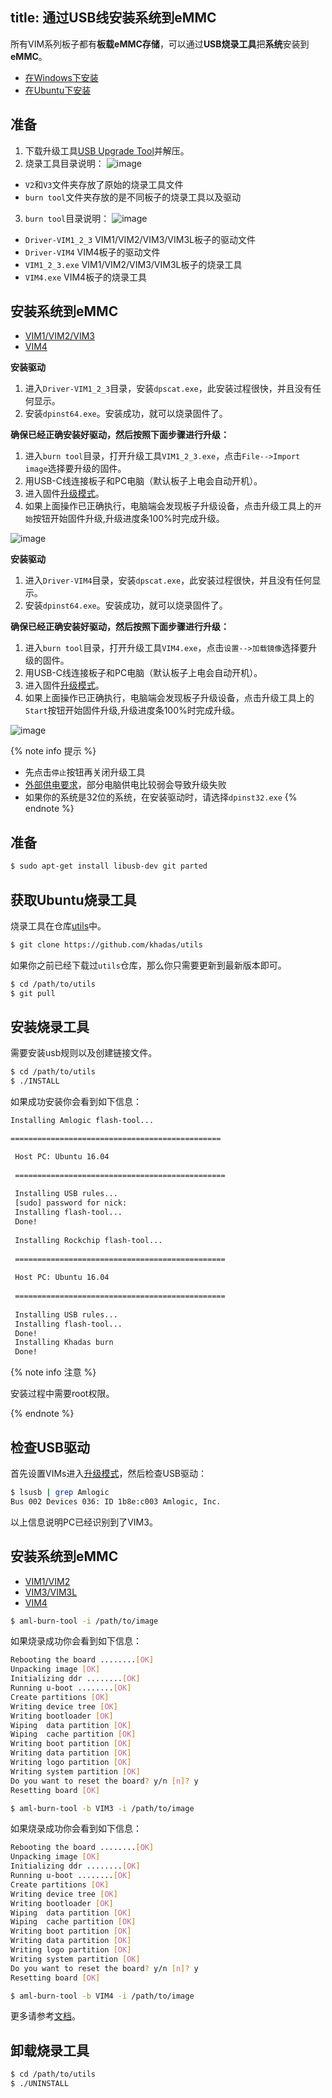title: 通过USB线安装系统到eMMC
---

所有VIM系列板子都有**板载eMMC存储**，可以通过**USB烧录工具**把**系统**安装到**eMMC**。

<ul class="nav nav-tabs" id="myTab" role="tablist">
  <li class="nav-item" role="presentation">
    <a class="nav-link active" id="win-tab" data-toggle="tab" href="#win" role="tab" aria-controls="win" aria-selected="true">在Windows下安装</a>
  </li>
  <li class="nav-item" role="presentation">
    <a class="nav-link" id="ubu-tab" data-toggle="tab" href="#ubu" role="tab" aria-controls="ubu" aria-selected="false">在Ubuntu下安装</a>
  </li>
</ul>
<div class="tab-content" id="myTabContent">
<div class="tab-pane fade show active" id="win" role="tabpanel" aria-labelledby="win-tab">

## 准备

1. 下载升级工具[USB Upgrade Tool](http://dl.khadas.com/products/vim4/tool/Aml_Burn_Tool_V3.2.0.zip)并解压。
2. 烧录工具目录说明：
  ![image](/linux/images/vim1/usb_upgrade_tool_dir_1.png)
  * `V2`和`V3`文件夹存放了原始的烧录工具文件
  * `burn tool`文件夹存放的是不同板子的烧录工具以及驱动
3. `burn tool`目录说明：
  ![image](/linux/images/vim1/usb_upgrade_tool_dir_2.png)
  * `Driver-VIM1_2_3` VIM1/VIM2/VIM3/VIM3L板子的驱动文件
  * `Driver-VIM4` VIM4板子的驱动文件
  * `VIM1_2_3.exe` VIM1/VIM2/VIM3/VIM3L板子的烧录工具
  * `VIM4.exe` VIM4板子的烧录工具

## 安装系统到eMMC

<ul class="nav nav-tabs" id="myTab" role="tablist">
  <li class="nav-item" role="presentation">
    <a class="nav-link active" id="vim1-tab" data-toggle="tab" href="#vim1-tool" role="tab" aria-controls="vim1" aria-selected="true">VIM1/VIM2/VIM3</a>
  </li>
  <li class="nav-item" role="presentation">
    <a class="nav-link" id="vim4-tab" data-toggle="tab" href="#vim4-tool" role="tab" aria-controls="vim4" aria-selected="false">VIM4</a>
  </li>
</ul>
<div class="tab-content" id="myTabContent">
<div class="tab-pane fade show active" id="vim1-tool" role="tabpanel" aria-labelledby="vim1-tab">

**安装驱动**

1. 进入`Driver-VIM1_2_3`目录，安装`dpscat.exe`，此安装过程很快，并且没有任何显示。
2. 安装`dpinst64.exe`。安装成功，就可以烧录固件了。

**确保已经正确安装好驱动，然后按照下面步骤进行升级：**

1. 进入`burn tool`目录，打开升级工具`VIM1_2_3.exe`，点击`File-->Import image`选择要升级的固件。
2. 用USB-C线连接板子和PC电脑（默认板子上电会自动开机）。
3. 进入固件[升级模式](BootIntoUpgradeMode.html)。
4. 如果上面操作已正确执行，电脑端会发现板子升级设备，点击升级工具上的`开始`按钮开始固件升级,升级进度条100%时完成升级。

![image](/linux/images/vim1/usb_upgrade_tool_interface_v217_zh.png)

</div>
<div class="tab-pane fade" id="vim4-tool" role="tabpanel" aria-labelledby="vim4-tab">

**安装驱动**

1. 进入`Driver-VIM4`目录，安装`dpscat.exe`，此安装过程很快，并且没有任何显示。
2. 安装`dpinst64.exe`。安装成功，就可以烧录固件了。


**确保已经正确安装好驱动，然后按照下面步骤进行升级：**

1. 进入`burn tool`目录，打开升级工具`VIM4.exe`，点击`设置-->加载镜像`选择要升级的固件。
2. 用USB-C线连接板子和PC电脑（默认板子上电会自动开机）。
3. 进入固件[升级模式](BootIntoUpgradeMode.html)。
4. 如果上面操作已正确执行，电脑端会发现板子升级设备，点击升级工具上的`Start`按钮开始固件升级,升级进度条100%时完成升级。

![image](/linux/images/vim4/usb_upgrade_tool_interface_zh.png)

</div>

{% note info 提示 %}

* 先点击`停止`按钮再关闭升级工具
* [外部供电要求](ExtraPowerInput.html)，部分电脑供电比较弱会导致升级失败
* 如果你的系统是32位的系统，在安装驱动时，请选择`dpinst32.exe`
{% endnote %}

</div>
</div>
<div class="tab-pane fade" id="ubu" role="tabpanel" aria-labelledby="ubu-tab">

## 准备

```bash
$ sudo apt-get install libusb-dev git parted
```

## 获取Ubuntu烧录工具

烧录工具在仓库[utils](https://github.com/khadas/utils)中。

```bash
$ git clone https://github.com/khadas/utils
```

如果你之前已经下载过`utils`仓库，那么你只需要更新到最新版本即可。

```bash
$ cd /path/to/utils
$ git pull
```

## 安装烧录工具

需要安装usb规则以及创建链接文件。

```bash
$ cd /path/to/utils
$ ./INSTALL
```

如果成功安装你会看到如下信息：

```bash
Installing Amlogic flash-tool...

===============================================

 Host PC: Ubuntu 16.04
 
 ===============================================
 
 Installing USB rules...
 [sudo] password for nick:
 Installing flash-tool...
 Done!
 
 Installing Rockchip flash-tool...
 
 ===============================================
         
 Host PC: Ubuntu 16.04
                 
 ===============================================
                   
 Installing USB rules...
 Installing flash-tool...
 Done!
 Installing Khadas burn
 Done!
```

{% note info 注意 %}

安装过程中需要root权限。

{% endnote %}

## 检查USB驱动
首先设置VIMs进入[升级模式](BootIntoUpgradeMode.html)，然后检查USB驱动：

```bash
$ lsusb | grep Amlogic
Bus 002 Devices 036: ID 1b8e:c003 Amlogic, Inc.
```

以上信息说明PC已经识别到了VIM3。

## 安装系统到eMMC

<ul class="nav nav-tabs" id="myTab" role="tablist">
  <li class="nav-item" role="presentation">
    <a class="nav-link active" id="boards-tab" data-toggle="tab" href="#vim1vim2" role="tab" aria-controls="vim1vim2" aria-selected="true">VIM1/VIM2</a>
  </li>
  <li class="nav-item" role="presentation">
    <a class="nav-link" id="vim3-tab" data-toggle="tab" href="#vim3" role="tab" aria-controls="vim3" aria-selected="false">VIM3/VIM3L</a>
  </li>
  <li class="nav-item" role="presentation">
    <a class="nav-link" id="vim4-tab" data-toggle="tab" href="#vim4" role="tab" aria-controls="vim4" aria-selected="false">VIM4</a>
  </li>
</ul>
<div class="tab-content" id="myTabContent">
<div class="tab-pane fade show active" id="vim1vim2" role="tabpanel" aria-labelledby="boards-tab">

```bash
$ aml-burn-tool -i /path/to/image
```

如果烧录成功你会看到如下信息：

```bash
Rebooting the board ........[OK]
Unpacking image [OK]
Initializing ddr ........[OK]
Running u-boot ........[OK]
Create partitions [OK]
Writing device tree [OK]
Writing bootloader [OK]
Wiping  data partition [OK]
Wiping  cache partition [OK]
Writing boot partition [OK]
Writing data partition [OK]
Writing logo partition [OK]
Writing system partition [OK]
Do you want to reset the board? y/n [n]? y
Resetting board [OK]

```

</div>
<div class="tab-pane fade" id="vim3" role="tabpanel" aria-labelledby="vim3-tab">

```bash
$ aml-burn-tool -b VIM3 -i /path/to/image
```

如果烧录成功你会看到如下信息：

```bash
Rebooting the board ........[OK]
Unpacking image [OK]
Initializing ddr ........[OK]
Running u-boot ........[OK]
Create partitions [OK]
Writing device tree [OK]
Writing bootloader [OK]
Wiping  data partition [OK]
Wiping  cache partition [OK]
Writing boot partition [OK]
Writing data partition [OK]
Writing logo partition [OK]
Writing system partition [OK]
Do you want to reset the board? y/n [n]? y
Resetting board [OK]

```

</div>
<div class="tab-pane fade" id="vim4" role="tabpanel" aria-labelledby="vim4-tab">

```bash
$ aml-burn-tool -b VIM4 -i /path/to/image
```

</div>
</div>


更多请参考[文档](https://github.com/khadas/utils/tree/master/aml-flash-tool/docs)。

## 卸载烧录工具

```bash
$ cd /path/to/utils
$ ./UNINSTALL
```

</div>
</div>

